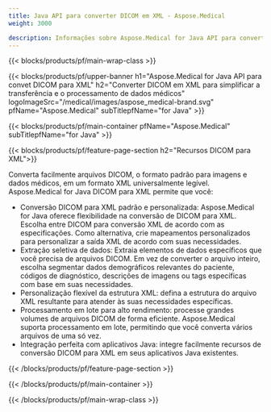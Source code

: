 ```yaml
---
title: Java API para converter DICOM em XML - Aspose.Medical
weight: 3000

description: Informações sobre Aspose.Medical for Java API para converter DICOM em XML
---
```


{{< blocks/products/pf/main-wrap-class >}}

{{< blocks/products/pf/upper-banner h1="Aspose.Medical for Java API para convet DICOM para XML" h2="Converter DICOM em XML para simplificar a transferência e o processamento de dados médicos" logoImageSrc="/medical/images/aspose_medical-brand.svg" pfName="Aspose.Medical" subTitlepfName="for Java" >}}

{{< blocks/products/pf/main-container pfName="Aspose.Medical" subTitlepfName="for Java" >}}

{{< blocks/products/pf/feature-page-section h2="Recursos DICOM para XML">}}

<p>Converta facilmente arquivos DICOM, o formato padrão para imagens e dados médicos, em um formato XML universalmente legível. Aspose.Medical for Java DICOM para XML permite que você:</p>

<ul>
<li>Conversão DICOM para XML padrão e personalizada: Aspose.Medical for Java oferece flexibilidade na conversão de DICOM para XML. Escolha entre DICOM para conversão XML de acordo com as especificações. Como alternativa, crie mapeamentos personalizados para personalizar a saída XML de acordo com suas necessidades.</li>
<li>Extração seletiva de dados: Extraia elementos de dados específicos que você precisa de arquivos DICOM. Em vez de converter o arquivo inteiro, escolha segmentar dados demográficos relevantes do paciente, códigos de diagnóstico, descrições de imagens ou tags específicas com base em suas necessidades.</li>
<li>Personalização flexível da estrutura XML: defina a estrutura do arquivo XML resultante para atender às suas necessidades específicas.</li>
<li>Processamento em lote para alto rendimento: processe grandes volumes de arquivos DICOM de forma eficiente. Aspose.Medical suporta processamento em lote, permitindo que você converta vários arquivos de uma só vez.</li>
<li>Integração perfeita com aplicativos Java: integre facilmente recursos de conversão DICOM para XML em seus aplicativos Java existentes.</li>
</ul>

{{< /blocks/products/pf/feature-page-section >}}

{{< /blocks/products/pf/main-container >}}

{{< /blocks/products/pf/main-wrap-class >}}